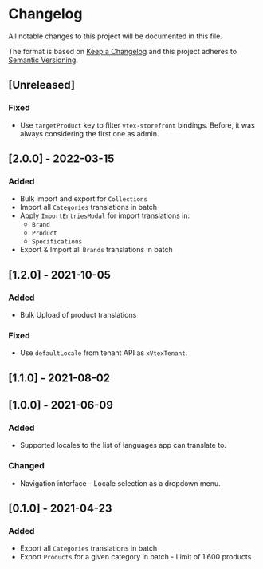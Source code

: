 # Changelog

All notable changes to this project will be documented in this file.

The format is based on [Keep a Changelog](http://keepachangelog.com/en/1.0.0/)
and this project adheres to [Semantic Versioning](http://semver.org/spec/v2.0.0.html).

## [Unreleased]

### Fixed
- Use `targetProduct` key to filter `vtex-storefront` bindings. Before, it was always considering the first one as admin.

## [2.0.0] - 2022-03-15
### Added
- Bulk import and export for `Collections`
- Import all `Categories` translations in batch
- Apply `ImportEntriesModal` for import translations in:
  - `Brand`
  - `Product`
  - `Specifications`
- Export & Import all `Brands` translations in batch

## [1.2.0] - 2021-10-05
### Added
- Bulk Upload of product translations

### Fixed
- Use `defaultLocale` from tenant API as `xVtexTenant`.

## [1.1.0] - 2021-08-02

## [1.0.0] - 2021-06-09

### Added
- Supported locales to the list of languages app can translate to.

### Changed
- Navigation interface - Locale selection as a dropdown menu.

## [0.1.0] - 2021-04-23

### Added
- Export all `Categories` translations in batch
- Export `Products` for a given category in batch - Limit of 1.600 products
